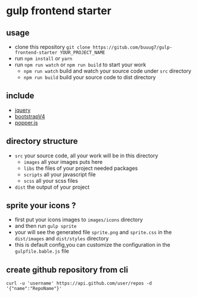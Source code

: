 # gulp frontend starter

## usage
+ clone this repository `git clone https://gitub.com/buuug7/gulp-frontend-starter YOUR_PROJECT_NAME`
+ run `npm install` or `yarn`
+ run `npm run watch` or `npm run build` to start your work
    - `npm run watch` build and watch your source code under `src` directory
    - `npm run build` build your source code to dist directory 

## include
+ [jquery](https://github.com/jquery/jquery)
+ [bootstrapV4](https://github.com/twbs/bootstrap)
+ [popper.js](https://github.com/FezVrasta/popper.js)

## directory structure
+ `src` your source code, all your work will be in this directory
    - `images` all your images puts here
    - `libs` the files of your project needed packages 
    - `scripts` all your javascript file 
    - `scss` all your scss files
+ `dist` the output of your project 

## sprite your icons ?
+ first put your icons images to `images/icons` directory
+ and then run `gulp sprite`
+ your will see the generated file `sprite.png` and `sprite.css` in the `dist/images` and `dist/styles` directory
+ this is default config,you can  customize the configuration in the `gulpfile.bable.js` file 

## create github repository from cli
`curl -u 'username' https://api.github.com/user/repos -d '{"name":"RepoName"}'`
